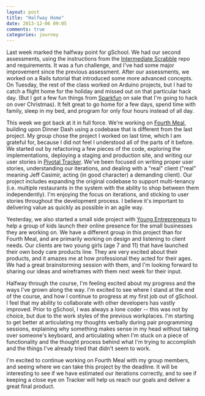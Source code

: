 ```yaml
---
layout: post
title: "Halfway Home"
date: 2013-12-06 09:05
comments: true
categories: journey 
---
```


Last week marked the halfway point for gSchool. We had our second assessments, using the instructions from the [Intermediate Scrabble](https://github.com/JumpstartLab/curriculum/blob/master/source/academy/workshops/scrabble_intermediate.markdown) repo and requirements. <!-- more -->It was a fun challenge, and I've had some major improvement since the previous assessment. After our assessments, we worked on a Rails tutorial that introduced some more advanced concepts. On Tuesday, the rest of the class worked on Arduino projects, but I had to catch a flight home for the holiday and missed out on that particular hack day. (But I got a few fun things from [Sparkfun](http://www.sparkfun.com) on sale that I'm going to hack on over Christmas). It felt great to go home for a few days, spend time with family, sleep in my bed, and program for only four hours instead of all day.

This week we got back at it in full force. We're working on [Fourth Meal](http://tutorials.jumpstartlab.com/projects/fourth_meal.html#functional-requirements), building upon Dinner Dash using a codebase that is different from the last project. My group chose the project I worked on last time, which I am grateful for, because I did not feel I understood all of the parts of it before. We started out by refactoring a few pieces of the code, exploring the implementations, deploying a staging and production site, and writing our user stories in [Pivotal Tracker](https://www.pivotaltracker.com/s/projects/968652). We've been focused on writing proper user stories, understanding our iterations, and dealing with a "real" client ("real" meaning Jeff Casimir, acting (in good character)  a demanding client). Our project includes expanding the original codebase to support multi-tenancy (i.e. multiple restaurants in the system with the ability to shop between them independently). I'm enjoying the focus on iterations, and sticking to user stories throughout the development process. I believe it's important to delivering value as quickly as possible in an agile way.

Yesterday, we also started a small side project with [Young Entrepreneurs](http://yacenter.org/) to help a group of kids launch their online presence for the small businesses they are working on. We have a different group in this project than for Fourth Meal, and are primarily working on design and listening to client needs. Our clients are two young girls (age 7 and 11) that have launched their own body care products line. They are very excited about their products, and it amazes me at how professional they acted for their ages. We had a great brainstorming session with them, and I'm looking forward to sharing our ideas and wireframes with them next week for their input.

Halfway through the course, I'm feeling excited about my progress and the ways I've grown along the way. I'm excited to see where I stand at the end of the course, and how I continue to progress at my first job out of gSchool. I feel that my ability to collaborate with other developers has vastly improved. Prior to gSchool, I was always a lone coder -- this was not by choice, but due to the work styles of the previous workplaces. I'm starting to get better at articulating my thoughts verbally during pair programming sessions, explaining why something makes sense in my head without taking over someone's keyboard, and articulating when I'm stuck on a piece of functionality and the thought process behind what I'm trying to accomplish and the things I've already tried that didn't seem to work.

I'm excited to continue working on Fourth Meal with my group members, and seeing where we can take this project by the deadline. It will be interesting to see if we have estimated our iterations correctly, and to see if keeping a close eye on Tracker will help us reach our goals and deliver a great final product.

